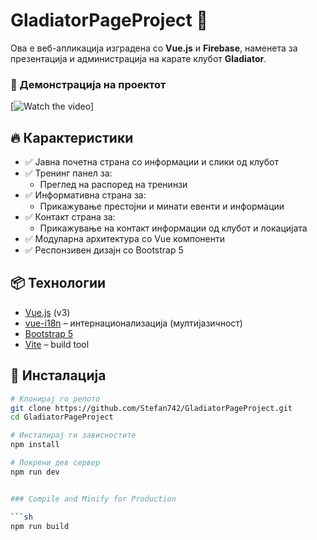 # GladiatorPageProject 🥋

Ова е веб-апликација изградена со **Vue.js** и **Firebase**, наменета за презентација и администрација на карате клубот **Gladiator**.

### 🎥 Демонстрација на проектот

[![Watch the video](https://www.youtube.com/watch?v=XLKnBZ3bWdQ)]


## 🔥 Карактеристики

- ✅ Јавна почетна страна со информации и слики од клубот
- ✅ Тренинг панел за:
  - Преглед на распоред на тренинзи
- ✅ Информативна страна за:
  - Прикажување престојни и минати евенти и информации
- ✅ Контакт страна за:
  - Прикажување на контакт информации од клубот и локацијата
- ✅ Модуларна архитектура со Vue компоненти
- ✅ Респонзивен дизајн со Bootstrap 5

## 📦 Технологии

- [Vue.js](https://vuejs.org/) (v3)
- [vue-i18n](https://vue-i18n.intlify.dev/) – интернационализација (мултијазичност)
- [Bootstrap 5](https://getbootstrap.com/)
- [Vite](https://vitejs.dev/) – build tool

## 🚀 Инсталација

```bash
# Клонирај го репото
git clone https://github.com/Stefan742/GladiatorPageProject.git
cd GladiatorPageProject

# Инсталирај ги зависностите
npm install

# Покрени дев сервер
npm run dev


### Compile and Minify for Production

```sh
npm run build
```
